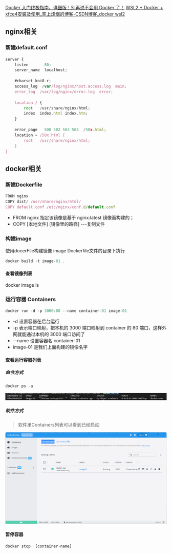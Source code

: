 [Docker 入门终极指南，详细版！别再说不会用 Docker 了！](https://mp.weixin.qq.com/s/mql5LQ-PuUQm0CGvLE67pQ)
[WSL2 + Docker + xfce4安装及使用_笔上烽烟的博客-CSDN博客_docker wsl2](https://blog.csdn.net/qq_38856939/article/details/116528514)

## nginx相关
### 新建default.conf
```javascript
server {
    listen       80;
    server_name  localhost;

    #charset koi8-r;
    access_log  /var/log/nginx/host.access.log  main;
    error_log  /var/log/nginx/error.log  error;

    location / {
        root   /usr/share/nginx/html;
        index  index.html index.htm;
    }

    error_page   500 502 503 504  /50x.html;
    location = /50x.html {
        root   /usr/share/nginx/html;
    }
}
```
## docker相关
### 新建Dockerfile
```javascript
FROM nginx  
COPY dist/ /usr/share/nginx/html/  
COPY default.conf /etc/nginx/conf.d/default.conf 
```

- FROM nginx 指定该镜像是基于 nginx:latest 镜像而构建的；
- COPY  [本地文件] [镜像里的路径]  ---复制文件
### 构建image
使用docerFile构建镜像  image
Dockerfile文件的目录下执行
```javascript
docker build -t image-01 .
```
#### 查看镜像列表
docker image ls
### 运行容器 Containers
```javascript
docker run -d -p 3000:80 --name container-01 image-01
```

- -d 设置容器在后台运行
- -p 表示端口映射，把本机的 3000 端口映射到 container 的 80 端口，这样外网就能通过本机的 3000 端口访问了
- --name 设置容器名 container-01
- image-01 是我们上面构建的镜像名字


#### 查看运行容器列表
##### 命令方式
```javascript
docker ps -a
```
![image.png](https://raw.githubusercontent.com/xxxsjan/pic-bed/main/202307281356148.png)
##### 软件方式
> 软件里Containers列表可以看到已经启动

![image.png](https://raw.githubusercontent.com/xxxsjan/pic-bed/main/202307281356362.png)
#### 暂停容器
```javascript
docker stop  [container-name]
```
